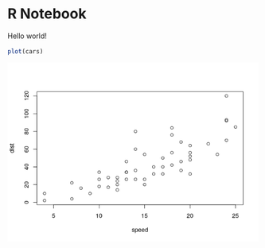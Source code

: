 R Notebook
================

Hello world!

``` r
plot(cars)
```

![](test_files/figure-gfm/unnamed-chunk-1-1.png)<!-- -->
